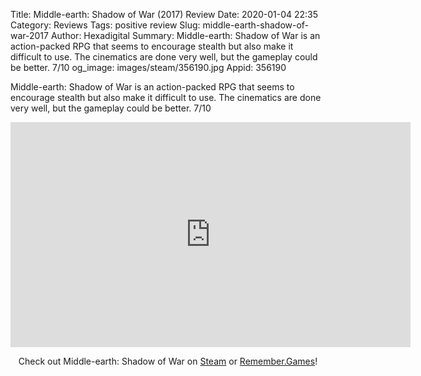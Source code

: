 Title: Middle-earth: Shadow of War (2017) Review
Date: 2020-01-04 22:35
Category: Reviews
Tags: positive review
Slug: middle-earth-shadow-of-war-2017
Author: Hexadigital
Summary: Middle-earth: Shadow of War is an action-packed RPG that seems to encourage stealth but also make it difficult to use. The cinematics are done very well, but the gameplay could be better. 7/10
og_image: images/steam/356190.jpg
Appid: 356190

Middle-earth: Shadow of War is an action-packed RPG that seems to encourage stealth but also make it difficult to use. The cinematics are done very well, but the gameplay could be better. 7/10

<center><iframe src="https://www.youtube.com/embed/tlJ4eIqEDrk?feature=oembed" allow="accelerometer; autoplay; encrypted-media; gyroscope; picture-in-picture" width="640" height="360" frameborder="0"></iframe>

Check out Middle-earth: Shadow of War on [Steam](https://store.steampowered.com/app/356190/?curator_clanid=34633900) or [Remember.Games](https://remember.games/game/4396/)!</center>
